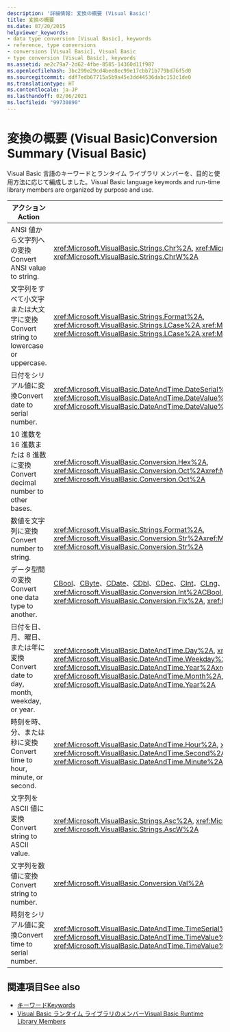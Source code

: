```yaml
---
description: '詳細情報: 変換の概要 (Visual Basic)'
title: 変換の概要
ms.date: 07/20/2015
helpviewer_keywords:
- data type conversion [Visual Basic], keywords
- reference, type conversions
- conversions [Visual Basic], Visual Basic
- type conversion [Visual Basic], keywords
ms.assetid: ae2c79a7-2d62-4fbe-8585-14360d11f987
ms.openlocfilehash: 3bc299e29cd4bee8ec99e17cbb71b779bd76f5d0
ms.sourcegitcommit: ddf7edb67715a5b9a45e3dd44536dabc153c1de0
ms.translationtype: HT
ms.contentlocale: ja-JP
ms.lasthandoff: 02/06/2021
ms.locfileid: "99730890"
---
```

# <a name="conversion-summary-visual-basic"></a><span data-ttu-id="78458-103">変換の概要 (Visual Basic)</span><span class="sxs-lookup"><span data-stu-id="78458-103">Conversion Summary (Visual Basic)</span></span>

<span data-ttu-id="78458-104">Visual Basic 言語のキーワードとランタイム ライブラリ メンバーを、目的と使用方法に応じて編成しました。</span><span class="sxs-lookup"><span data-stu-id="78458-104">Visual Basic language keywords and run-time library members are organized by purpose and use.</span></span>  
  
|<span data-ttu-id="78458-105">アクション</span><span class="sxs-lookup"><span data-stu-id="78458-105">Action</span></span>|<span data-ttu-id="78458-106">言語要素</span><span class="sxs-lookup"><span data-stu-id="78458-106">Language element</span></span>|  
|------------|----------------------|  
|<span data-ttu-id="78458-107">ANSI 値から文字列への変換</span><span class="sxs-lookup"><span data-stu-id="78458-107">Convert ANSI value to string.</span></span>|<span data-ttu-id="78458-108"><xref:Microsoft.VisualBasic.Strings.Chr%2A>, <xref:Microsoft.VisualBasic.Strings.ChrW%2A></span><span class="sxs-lookup"><span data-stu-id="78458-108"><xref:Microsoft.VisualBasic.Strings.Chr%2A>, <xref:Microsoft.VisualBasic.Strings.ChrW%2A></span></span>|  
|<span data-ttu-id="78458-109">文字列をすべて小文字または大文字に変換</span><span class="sxs-lookup"><span data-stu-id="78458-109">Convert string to lowercase or uppercase.</span></span>|<span data-ttu-id="78458-110"><xref:Microsoft.VisualBasic.Strings.Format%2A>, <xref:Microsoft.VisualBasic.Strings.LCase%2A>,<xref:Microsoft.VisualBasic.Strings.UCase%2A></span><span class="sxs-lookup"><span data-stu-id="78458-110"><xref:Microsoft.VisualBasic.Strings.Format%2A>, <xref:Microsoft.VisualBasic.Strings.LCase%2A>,<xref:Microsoft.VisualBasic.Strings.UCase%2A></span></span>|  
|<span data-ttu-id="78458-111">日付をシリアル値に変換</span><span class="sxs-lookup"><span data-stu-id="78458-111">Convert date to serial number.</span></span>|<span data-ttu-id="78458-112"><xref:Microsoft.VisualBasic.DateAndTime.DateSerial%2A>, <xref:Microsoft.VisualBasic.DateAndTime.DateValue%2A></span><span class="sxs-lookup"><span data-stu-id="78458-112"><xref:Microsoft.VisualBasic.DateAndTime.DateSerial%2A>, <xref:Microsoft.VisualBasic.DateAndTime.DateValue%2A></span></span>|  
|<span data-ttu-id="78458-113">10 進数を 16 進数または 8 進数に変換</span><span class="sxs-lookup"><span data-stu-id="78458-113">Convert decimal number to other bases.</span></span>|<span data-ttu-id="78458-114"><xref:Microsoft.VisualBasic.Conversion.Hex%2A>, <xref:Microsoft.VisualBasic.Conversion.Oct%2A></span><span class="sxs-lookup"><span data-stu-id="78458-114"><xref:Microsoft.VisualBasic.Conversion.Hex%2A>, <xref:Microsoft.VisualBasic.Conversion.Oct%2A></span></span>|  
|<span data-ttu-id="78458-115">数値を文字列に変換</span><span class="sxs-lookup"><span data-stu-id="78458-115">Convert number to string.</span></span>|<span data-ttu-id="78458-116"><xref:Microsoft.VisualBasic.Strings.Format%2A>, <xref:Microsoft.VisualBasic.Conversion.Str%2A></span><span class="sxs-lookup"><span data-stu-id="78458-116"><xref:Microsoft.VisualBasic.Strings.Format%2A>, <xref:Microsoft.VisualBasic.Conversion.Str%2A></span></span>|  
|<span data-ttu-id="78458-117">データ型間の変換</span><span class="sxs-lookup"><span data-stu-id="78458-117">Convert one data type to another.</span></span>|<span data-ttu-id="78458-118">[CBool](../functions/type-conversion-functions.md)、[CByte](../functions/type-conversion-functions.md)、[CDate](../functions/type-conversion-functions.md)、[CDbl](../functions/type-conversion-functions.md)、[CDec](../functions/type-conversion-functions.md)、[CInt](../functions/type-conversion-functions.md)、[CLng](../functions/type-conversion-functions.md)、[CSng](../functions/type-conversion-functions.md)、[CShort](../functions/type-conversion-functions.md)、[CStr](../functions/type-conversion-functions.md)、[CType](../functions/ctype-function.md)、<xref:Microsoft.VisualBasic.Conversion.Fix%2A>、<xref:Microsoft.VisualBasic.Conversion.Int%2A></span><span class="sxs-lookup"><span data-stu-id="78458-118">[CBool](../functions/type-conversion-functions.md), [CByte](../functions/type-conversion-functions.md), [CDate](../functions/type-conversion-functions.md), [CDbl](../functions/type-conversion-functions.md), [CDec](../functions/type-conversion-functions.md), [CInt](../functions/type-conversion-functions.md), [CLng](../functions/type-conversion-functions.md), [CSng](../functions/type-conversion-functions.md), [CShort](../functions/type-conversion-functions.md), [CStr](../functions/type-conversion-functions.md), [CType](../functions/ctype-function.md), <xref:Microsoft.VisualBasic.Conversion.Fix%2A>, <xref:Microsoft.VisualBasic.Conversion.Int%2A></span></span>|  
|<span data-ttu-id="78458-119">日付を日、月、曜日、または年に変換</span><span class="sxs-lookup"><span data-stu-id="78458-119">Convert date to day, month, weekday, or year.</span></span>|<span data-ttu-id="78458-120"><xref:Microsoft.VisualBasic.DateAndTime.Day%2A>, <xref:Microsoft.VisualBasic.DateAndTime.Month%2A>, <xref:Microsoft.VisualBasic.DateAndTime.Weekday%2A>, <xref:Microsoft.VisualBasic.DateAndTime.Year%2A></span><span class="sxs-lookup"><span data-stu-id="78458-120"><xref:Microsoft.VisualBasic.DateAndTime.Day%2A>, <xref:Microsoft.VisualBasic.DateAndTime.Month%2A>, <xref:Microsoft.VisualBasic.DateAndTime.Weekday%2A>, <xref:Microsoft.VisualBasic.DateAndTime.Year%2A></span></span>|  
|<span data-ttu-id="78458-121">時刻を時、分、または秒に変換</span><span class="sxs-lookup"><span data-stu-id="78458-121">Convert time to hour, minute, or second.</span></span>|<span data-ttu-id="78458-122"><xref:Microsoft.VisualBasic.DateAndTime.Hour%2A>, <xref:Microsoft.VisualBasic.DateAndTime.Minute%2A>, <xref:Microsoft.VisualBasic.DateAndTime.Second%2A></span><span class="sxs-lookup"><span data-stu-id="78458-122"><xref:Microsoft.VisualBasic.DateAndTime.Hour%2A>, <xref:Microsoft.VisualBasic.DateAndTime.Minute%2A>, <xref:Microsoft.VisualBasic.DateAndTime.Second%2A></span></span>|  
|<span data-ttu-id="78458-123">文字列を ASCII 値に変換</span><span class="sxs-lookup"><span data-stu-id="78458-123">Convert string to ASCII value.</span></span>|<span data-ttu-id="78458-124"><xref:Microsoft.VisualBasic.Strings.Asc%2A>, <xref:Microsoft.VisualBasic.Strings.AscW%2A></span><span class="sxs-lookup"><span data-stu-id="78458-124"><xref:Microsoft.VisualBasic.Strings.Asc%2A>, <xref:Microsoft.VisualBasic.Strings.AscW%2A></span></span>|  
|<span data-ttu-id="78458-125">文字列を数値に変換</span><span class="sxs-lookup"><span data-stu-id="78458-125">Convert string to number.</span></span>|<xref:Microsoft.VisualBasic.Conversion.Val%2A>|  
|<span data-ttu-id="78458-126">時刻をシリアル値に変換</span><span class="sxs-lookup"><span data-stu-id="78458-126">Convert time to serial number.</span></span>|<span data-ttu-id="78458-127"><xref:Microsoft.VisualBasic.DateAndTime.TimeSerial%2A>, <xref:Microsoft.VisualBasic.DateAndTime.TimeValue%2A></span><span class="sxs-lookup"><span data-stu-id="78458-127"><xref:Microsoft.VisualBasic.DateAndTime.TimeSerial%2A>, <xref:Microsoft.VisualBasic.DateAndTime.TimeValue%2A></span></span>|  
  
## <a name="see-also"></a><span data-ttu-id="78458-128">関連項目</span><span class="sxs-lookup"><span data-stu-id="78458-128">See also</span></span>

- [<span data-ttu-id="78458-129">キーワード</span><span class="sxs-lookup"><span data-stu-id="78458-129">Keywords</span></span>](index.md)
- [<span data-ttu-id="78458-130">Visual Basic ランタイム ライブラリのメンバー</span><span class="sxs-lookup"><span data-stu-id="78458-130">Visual Basic Runtime Library Members</span></span>](../runtime-library-members.md)

